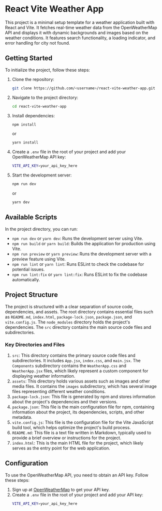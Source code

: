 # React Vite Weather App

This project is a minimal setup template for a weather application built with React and Vite. It fetches real-time weather data from the OpenWeatherMap API and displays it with dynamic backgrounds and images based on the weather conditions. It features search functionality, a loading indicator, and error handling for city not found.

## Getting Started

To initialize the project, follow these steps:

1. Clone the repository:
   ```sh
   git clone https://github.com/<username>/react-vite-weather-app.git
   ```
2. Navigate to the project directory:
   ```sh
   cd react-vite-weather-app
   ```
3. Install dependencies:
   ```sh
   npm install
   ```
   or
   ```sh
   yarn install
   ```
4. Create a `.env` file in the root of your project and add your OpenWeatherMap API key:
   ```sh
   VITE_API_KEY=your_api_key_here
   ```
5. Start the development server:
   ```sh
   npm run dev
   ```
   or
   ```sh
   yarn dev
   ```

## Available Scripts

In the project directory, you can run:

- `npm run dev` or `yarn dev`: Runs the development server using Vite.
- `npm run build` or `yarn build`: Builds the application for production using Vite.
- `npm run preview` or `yarn preview`: Runs the development server with a preview feature using Vite.
- `npm run lint` or `yarn lint`: Runs ESLint to check the codebase for potential issues.
- `npm run lint:fix` or `yarn lint:fix`: Runs ESLint to fix the codebase automatically.

## Project Structure

The project is structured with a clear separation of source code, dependencies, and assets. The root directory contains essential files such as `README.md`, `index.html`, `package-lock.json`, `package.json`, and `vite.config.js`. The `node_modules` directory holds the project's dependencies. The `src` directory contains the main source code files and subdirectories.

### Key Directories and Files

1. `src`: This directory contains the primary source code files and subdirectories. It includes `App.jsx`, `index.css`, and `main.jsx`. The `Components` subdirectory contains the `WeatherApp.css` and `WeatherApp.jsx` files, which likely represent a custom component for displaying weather information.
2. `assets`: This directory holds various assets such as images and other media files. It contains the `images` subdirectory, which has several image files representing different weather conditions.
3. `package-lock.json`: This file is generated by npm and stores information about the project's dependencies and their versions.
4. `package.json`: This file is the main configuration file for npm, containing information about the project, its dependencies, scripts, and other metadata.
5. `vite.config.js`: This file is the configuration file for the Vite JavaScript build tool, which helps optimize the project's build process.
6. `README.md`: This file is a text file written in Markdown, typically used to provide a brief overview or instructions for the project.
7. `index.html`: This is the main HTML file for the project, which likely serves as the entry point for the web application.

## Configuration

To use the OpenWeatherMap API, you need to obtain an API key. Follow these steps:

1. Sign up at [OpenWeatherMap](https://home.openweathermap.org/users/sign_up) to get your API key.
2. Create a `.env` file in the root of your project and add your API key:
   ```sh
   VITE_API_KEY=your_api_key_here
   ```
